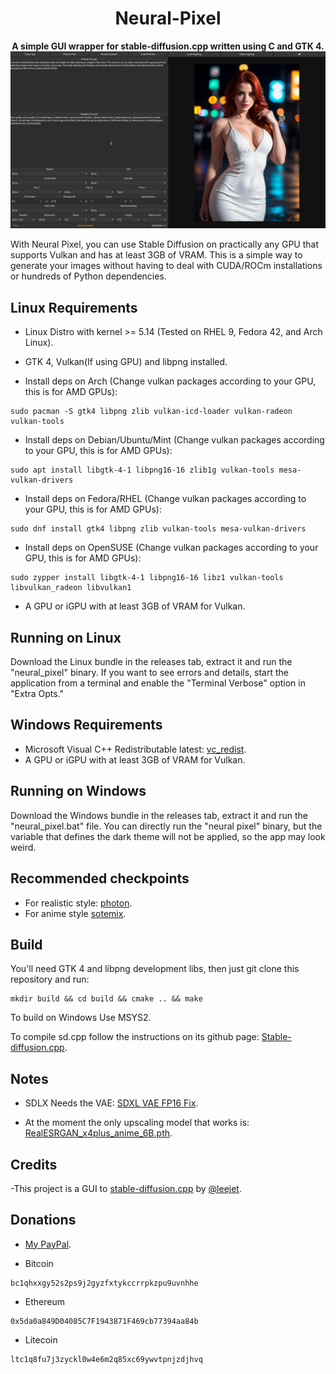 <div align="center">

# Neural-Pixel
**A simple GUI wrapper for stable-diffusion.cpp written using C and GTK 4.**
![Screenshot1](https://github.com/Luiz-Alcantara/Neural-Pixel/blob/main/screenshots/img1.png?raw=true)
</div>

With Neural Pixel, you can use Stable Diffusion on practically any GPU that supports Vulkan and has at least 3GB of VRAM. This is a simple way to generate your images without having to deal with CUDA/ROCm installations or hundreds of Python dependencies.

## Linux Requirements

- Linux Distro with kernel >= 5.14 (Tested on RHEL 9, Fedora 42, and Arch Linux).

- GTK 4, Vulkan(If using GPU) and libpng installed.
- Install deps on Arch (Change vulkan packages according to your GPU, this is for AMD GPUs):
```
sudo pacman -S gtk4 libpng zlib vulkan-icd-loader vulkan-radeon vulkan-tools
```

- Install deps on Debian/Ubuntu/Mint (Change vulkan packages according to your GPU, this is for AMD GPUs):
```
sudo apt install libgtk-4-1 libpng16-16 zlib1g vulkan-tools mesa-vulkan-drivers
```

- Install deps on Fedora/RHEL (Change vulkan packages according to your GPU, this is for AMD GPUs):
```
sudo dnf install gtk4 libpng zlib vulkan-tools mesa-vulkan-drivers
```

- Install deps on OpenSUSE (Change vulkan packages according to your GPU, this is for AMD GPUs):
```
sudo zypper install libgtk-4-1 libpng16-16 libz1 vulkan-tools libvulkan_radeon libvulkan1
```

- A GPU or iGPU with at least 3GB of VRAM for Vulkan.

## Running on Linux

Download the Linux bundle in the releases tab, extract it and run the "neural_pixel" binary.
If you want to see errors and details, start the application from a terminal and enable the "Terminal Verbose" option in "Extra Opts."

## Windows Requirements

- Microsoft Visual C++ Redistributable latest: [vc_redist](https://learn.microsoft.com/en-us/cpp/windows/latest-supported-vc-redist?view=msvc-170).
- A GPU or iGPU with at least 3GB of VRAM for Vulkan.

## Running on Windows

Download the Windows bundle in the releases tab, extract it and run the "neural_pixel.bat" file.
You can directly run the "neural pixel" binary, but the variable that defines the dark theme will not be applied, so the app may look weird.

## Recommended checkpoints

- For realistic style: [photon](https://huggingface.co/sam749/Photon-v1/blob/main/photon_v1.safetensors).
- For anime style [sotemix](https://civitai.com/models/72182/sotemix).

## Build

You'll need GTK 4 and libpng development libs, then just git clone this repository and run:
```
mkdir build && cd build && cmake .. && make
```
To build on Windows Use MSYS2.

To compile sd.cpp follow the instructions on its github page: [Stable-diffusion.cpp](https://github.com/leejet/stable-diffusion.cpp).

## Notes

- SDLX Needs the VAE: [SDXL VAE FP16 Fix](https://huggingface.co/madebyollin/sdxl-vae-fp16-fix/blob/main/sdxl_vae.safetensors).

- At the moment the only upscaling model that works is: [RealESRGAN_x4plus_anime_6B.pth](https://github.com/xinntao/Real-ESRGAN/releases/download/v0.2.2.4/RealESRGAN_x4plus_anime_6B.pth).

## Credits

-This project is a GUI to [stable-diffusion.cpp](https://github.com/leejet/stable-diffusion.cpp) by [@leejet](https://github.com/leejet).

## Donations

- [My PayPal](https://www.paypal.com/donate/?hosted_button_id=G29L2QHNWDJHJ).

- Bitcoin
```
bc1qhxxgy52s2ps9j2gyzfxtykccrrpkzpu9uvnhhe
```
- Ethereum
```
0x5da0a849D04085C7F1943871F469cb77394aa84b
```
- Litecoin
```
ltc1q8fu7j3zyckl0w4e6m2q85xc69ywvtpnjzdjhvq
```
